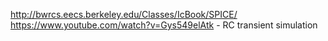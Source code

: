 http://bwrcs.eecs.berkeley.edu/Classes/IcBook/SPICE/<br>
https://www.youtube.com/watch?v=Gys549elAtk - RC transient simulation<br>
